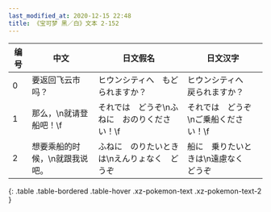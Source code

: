 ```yaml
---
last_modified_at: 2020-12-15 22:48
title: 《宝可梦 黑／白》文本 2-152
---
```

| 编号 | 中文 | 日文假名 | 日文汉字 |
| ---- | ---- | ---- | --- |
| 0 | 要返回飞云市吗？ | ヒウンシティへ　もどられますか？ | ヒウンシティへ　戻られますか？ |
| 1 | 那么，\n就请登船吧！\f | それでは　どうぞ\nふねに　おのりください！\f | それでは　どうぞ\nご乗船ください！\f |
| 2 | 想要乘船的时候，\n就跟我说吧。 | ふねに　のりたいときは\nえんりょなく　どうぞ | 船に　乗りたいときは\n遠慮なく　どうぞ |
{: .table .table-bordered .table-hover .xz-pokemon-text .xz-pokemon-text-2 }